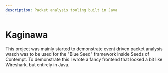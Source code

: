 ```yaml
---
description: Packet analysis tooling built in Java
---
```


# Kaginawa

This project was mainly started to demonstrate event driven packet analysis wasch was to be used for the "Blue Seed" framework inside Seeds of Contempt. To demonstrate this I wrote a fancy frontend that looked a bit like Wireshark, but entirely in Java.&#x20;
